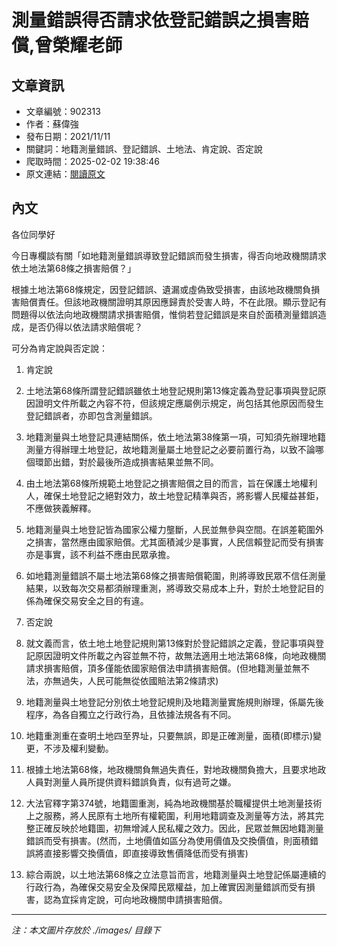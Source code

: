 # 測量錯誤得否請求依登記錯誤之損害賠償,曾榮耀老師

## 文章資訊
- 文章編號：902313
- 作者：蘇偉強
- 發布日期：2021/11/11
- 關鍵詞：地籍測量錯誤、登記錯誤、土地法、肯定說、否定說
- 爬取時間：2025-02-02 19:38:46
- 原文連結：[閱讀原文](https://real-estate.get.com.tw/Columns/detail.aspx?no=902313)

## 內文
各位同學好

今日專欄談有關「如地籍測量錯誤導致登記錯誤而發生損害，得否向地政機關請求依土地法第68條之損害賠償？」

根據土地法第68條規定，因登記錯誤、遺漏或虛偽致受損害，由該地政機關負損害賠償責任。但該地政機關證明其原因應歸責於受害人時，不在此限。顯示登記有問題得以依法向地政機關請求損害賠償，惟倘若登記錯誤是來自於面積測量錯誤造成，是否仍得以依法請求賠償呢？

可分為肯定說與否定說：

1. 肯定說

1. 土地法第68條所謂登記錯誤雖依土地登記規則第13條定義為登記事項與登記原因證明文件所載之內容不符，但該規定應屬例示規定，尚包括其他原因而發生登記錯誤者，亦即包含測量錯誤。

2. 地籍測量與土地登記具連結關係，依土地法第38條第一項，可知須先辦理地籍測量方得辦理土地登記，故地籍測量屬土地登記之必要前置行為，以致不論哪個環節出錯，對於最後所造成損害結果並無不同。

3. 由土地法第68條所規範土地登記之損害賠償之目的而言，旨在保護土地權利人，確保土地登記之絕對效力，故土地登記精準與否，將影響人民權益甚鉅，不應做狹義解釋。

4. 地籍測量與土地登記皆為國家公權力壟斷，人民並無參與空間。在誤差範圍外之損害，當然應由國家賠償。尤其面積減少是事實，人民信賴登記而受有損害亦是事實，該不利益不應由民眾承擔。

5. 如地籍測量錯誤不屬土地法第68條之損害賠償範圍，則將導致民眾不信任測量結果，以致每次交易都須辦理重測，將導致交易成本上升，對於土地登記目的係為確保交易安全之目的有違。

2. 否定說

1. 就文義而言，依土地土地登記規則第13條對於登記錯誤之定義，登記事項與登記原因證明文件所載之內容並無不符，故無法適用土地法第68條，向地政機關請求損害賠償，頂多僅能依國家賠償法申請損害賠償。(但地籍測量並無不法，亦無過失，人民可能無從依國賠法第2條請求)

2. 地籍測量與土地登記分別依土地登記規則及地籍測量實施規則辦理，係屬先後程序，為各自獨立之行政行為，且依據法規各有不同。

3. 地籍重測重在查明土地四至界址，只要無誤，即是正確測量，面積(即標示)變更，不涉及權利變動。

4. 根據土地法第68條，地政機關負無過失責任，對地政機關負擔大，且要求地政人員對測量人員所提供資料錯誤負責，似有過苛之嫌。

5. 大法官釋字第374號，地籍圖重測，純為地政機關基於職權提供土地測量技術上之服務，將人民原有土地所有權範圍，利用地籍調查及測量等方法，將其完整正確反映於地籍圖，初無增減人民私權之效力。因此，民眾並無因地籍測量錯誤而受有損害。(然而，土地價值如區分為使用價值及交換價值，則面積錯誤將直接影響交換價值，即直接導致售價降低而受有損害)

3. 綜合兩說，以土地法第68條之立法意旨而言，地籍測量與土地登記係屬連續的行政行為，為確保交易安全及保障民眾權益，加上確實因測量錯誤而受有損害，認為宜採肯定說，可向地政機關申請損害賠償。
---
*注：本文圖片存放於 ./images/ 目錄下*
